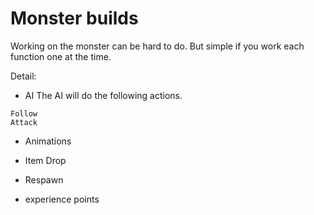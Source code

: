 # Monster builds #
Working on the monster can be hard to do. But simple if you work each function one at the time.

Detail:
  * AI
The AI will do the following actions.
```
Follow
Attack
```

  * Animations

  * Item Drop

  * Respawn

  * experience points